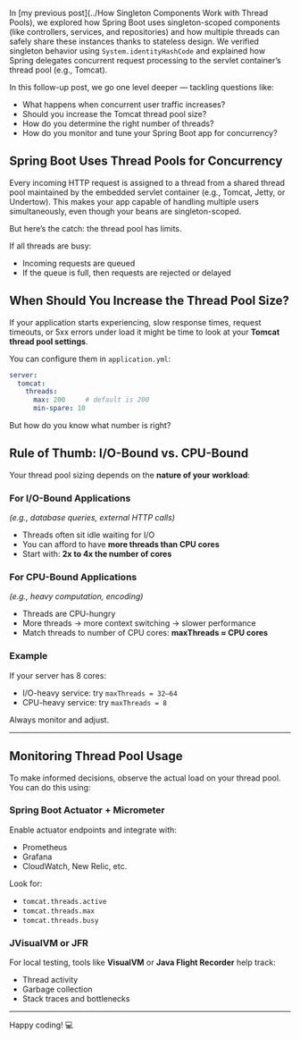 In [my previous post](../How Singleton Components Work with Thread Pools), we explored how Spring Boot uses singleton-scoped components (like controllers, services, and repositories) and how multiple threads can safely share these instances thanks to stateless design. We verified singleton behavior using `System.identityHashCode` and explained how Spring delegates concurrent request processing to the servlet container’s thread pool (e.g., Tomcat).

In this follow-up post, we go one level deeper — tackling questions like:

* What happens when concurrent user traffic increases?
* Should you increase the Tomcat thread pool size?
* How do you determine the right number of threads?
* How do you monitor and tune your Spring Boot app for concurrency?


## Spring Boot Uses Thread Pools for Concurrency

Every incoming HTTP request is assigned to a thread from a shared thread pool maintained by the embedded servlet container (e.g., Tomcat, Jetty, or Undertow). 
This makes your app capable of handling multiple users simultaneously, even though your beans are singleton-scoped.

But here’s the catch: the thread pool has limits.

If all threads are busy:

* Incoming requests are queued
* If the queue is full, then requests are rejected or delayed


## When Should You Increase the Thread Pool Size?

If your application starts experiencing, slow response times, request timeouts, or 5xx errors under load it might be time to look at 
your **Tomcat thread pool settings**.

You can configure them in `application.yml`:

```yaml
server:
  tomcat:
    threads:
      max: 200     # default is 200
      min-spare: 10
```


But how do you know what number is right?


## Rule of Thumb: I/O-Bound vs. CPU-Bound

Your thread pool sizing depends on the **nature of your workload**:

### For I/O-Bound Applications

*(e.g., database queries, external HTTP calls)*

* Threads often sit idle waiting for I/O
* You can afford to have **more threads than CPU cores**
* Start with: **2x to 4x the number of cores**

### For CPU-Bound Applications

*(e.g., heavy computation, encoding)*

* Threads are CPU-hungry
* More threads → more context switching → slower performance
* Match threads to number of CPU cores: **maxThreads ≈ CPU cores**

### Example

If your server has 8 cores:

* I/O-heavy service: try `maxThreads = 32–64`
* CPU-heavy service: try `maxThreads = 8`

Always monitor and adjust.

---

## Monitoring Thread Pool Usage

To make informed decisions, observe the actual load on your thread pool. You can do this using:

### Spring Boot Actuator + Micrometer

Enable actuator endpoints and integrate with:

* Prometheus
* Grafana
* CloudWatch, New Relic, etc.

Look for:

* `tomcat.threads.active`
* `tomcat.threads.max`
* `tomcat.threads.busy`

### JVisualVM or JFR

For local testing, tools like **VisualVM** or **Java Flight Recorder** help track:

* Thread activity
* Garbage collection
* Stack traces and bottlenecks

---

Happy coding! 💻
